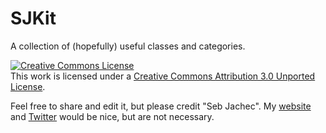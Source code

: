 SJKit
=====

A collection of (hopefully) useful classes and categories.


<a rel="license" href="http://creativecommons.org/licenses/by/3.0/"><img alt="Creative Commons License" style="border-width:0" src="http://i.creativecommons.org/l/by/3.0/88x31.png" /></a><br />This work is licensed under a <a rel="license" href="http://creativecommons.org/licenses/by/3.0/">Creative Commons Attribution 3.0 Unported License</a>.

Feel free to share and edit it, but please credit "Seb Jachec". My [website](http://sebj.me) and [Twitter](http://twitter.com/iamsebj) would be nice, but are not necessary.